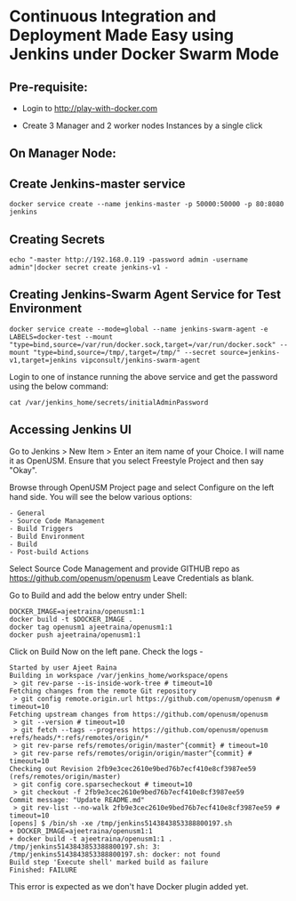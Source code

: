 # Continuous Integration and Deployment Made Easy using Jenkins under Docker Swarm Mode

## Pre-requisite:

- Login to http://play-with-docker.com

- Create 3 Manager and 2 worker nodes Instances by a single click

## On Manager Node:

## Create Jenkins-master service

```
docker service create --name jenkins-master -p 50000:50000 -p 80:8080 jenkins
```

## Creating Secrets

```
echo "-master http://192.168.0.119 -password admin -username admin"|docker secret create jenkins-v1 -
```

## Creating Jenkins-Swarm Agent Service for Test Environment

```
docker service create --mode=global --name jenkins-swarm-agent -e LABELS=docker-test --mount "type=bind,source=/var/run/docker.sock,target=/var/run/docker.sock" --mount "type=bind,source=/tmp/,target=/tmp/" --secret source=jenkins-v1,target=jenkins vipconsult/jenkins-swarm-agent
```

Login to one of instance running the above service and get the password using the below command:

```
cat /var/jenkins_home/secrets/initialAdminPassword
```

## Accessing Jenkins UI

Go to Jenkins > New Item > Enter an item name of your Choice. I will name it as OpenUSM.
Ensure that you select Freestyle Project and then say "Okay".

Browse through OpenUSM Project page and select Configure on the left hand side. You will see the below various options:

```
- General
- Source Code Management
- Build Triggers
- Build Environment
- Build
- Post-build Actions
```

Select Source Code Management and provide GITHUB repo as https://github.com/openusm/openusm
Leave Credentials as blank.

Go to Build and add the below entry under Shell:

```
DOCKER_IMAGE=ajeetraina/openusm1:1
docker build -t $DOCKER_IMAGE .
docker tag openusm1 ajeetraina/openusm1:1
docker push ajeetraina/openusm1:1
```

Click on Build Now on the left pane. Check the logs -

```
Started by user Ajeet Raina
Building in workspace /var/jenkins_home/workspace/opens
 > git rev-parse --is-inside-work-tree # timeout=10
Fetching changes from the remote Git repository
 > git config remote.origin.url https://github.com/openusm/openusm # timeout=10
Fetching upstream changes from https://github.com/openusm/openusm
 > git --version # timeout=10
 > git fetch --tags --progress https://github.com/openusm/openusm +refs/heads/*:refs/remotes/origin/*
 > git rev-parse refs/remotes/origin/master^{commit} # timeout=10
 > git rev-parse refs/remotes/origin/origin/master^{commit} # timeout=10
Checking out Revision 2fb9e3cec2610e9bed76b7ecf410e8cf3987ee59 (refs/remotes/origin/master)
 > git config core.sparsecheckout # timeout=10
 > git checkout -f 2fb9e3cec2610e9bed76b7ecf410e8cf3987ee59
Commit message: "Update README.md"
 > git rev-list --no-walk 2fb9e3cec2610e9bed76b7ecf410e8cf3987ee59 # timeout=10
[opens] $ /bin/sh -xe /tmp/jenkins5143843853388800197.sh
+ DOCKER_IMAGE=ajeetraina/openusm1:1
+ docker build -t ajeetraina/openusm1:1 .
/tmp/jenkins5143843853388800197.sh: 3: /tmp/jenkins5143843853388800197.sh: docker: not found
Build step 'Execute shell' marked build as failure
Finished: FAILURE
```

This error is expected as we don't have Docker plugin added yet.

